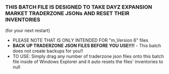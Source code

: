 
### THIS BATCH FILE IS DESIGNED TO TAKE DAYZ EXPANSION MARKET TRADERZONE JSONs AND RESET THEIR INVENTORIES 
(for your next restart)  
* PLEASE NOTE THAT IS ONLY INTENDED FOR "m_Version 6" files
* **BACK UP TRADERZONE JSON FILES BEFORE YOU USE!!!!** - This batch does not create backups for you!!
* TO USE: Simply drag any number of traderzone json files onto this batch file inside of Windows Explorer and it auto resets the files' inventories to null